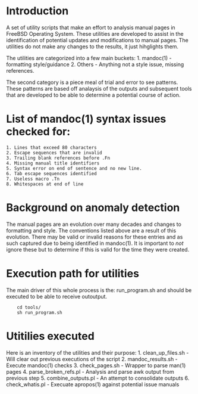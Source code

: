 # Introduction

A set of utility scripts that make an effort to analysis manual pages in
FreeBSD Operating System. These utilities are developed to assist in the
identification of potential updates and modifications to manual pages.
The utilities do not make any changes to the results, it just hihglights them.

The utilities are categorized into a few main buckets:
    1. mandoc(1) - formatting style/guidance
    2. Others - Anything not a style issue, missing references.

The second category is a piece meal of trial and error to see patterns.
These patterns are based off analaysis of the outputs and subsequent tools
that are developed to be able to determine a potential course of action.

# List of mandoc(1) syntax issues checked for:
    1. Lines that exceed 80 characters
    2. Escape sequences that are invalid
    3. Trailing blank references before .Fn
    4. Missing manual title identifiers
    5. Syntax error on end of sentence and no new line.
    6. Tab escape sequences identified 
    7. Useless macro .Tn
    8. Whitespaces at end of line

# Background on anomaly detection
The manual pages are an evolution over many decades and changes to formatting
and style. The conventions listed above are a result of this evolution.
There may be valid or invalid reasons for these entries and as such captured 
due to being identified in mandoc(1). It is important to *not* ignore these
but to determine if this is valid for the time they were created.

# Execution path for utilities
The main driver of this whole process is the: run_program.sh and should be
executed to be able to receive outoutput. 

```
    cd tools/
    sh run_program.sh
```

# Utitilies executed
Here is an inventory of the utilities and their purpose:
    1. clean_up_files.sh - Will clear out previous executions of the script
    2. mandoc_results.sh - Execute mandoc(1) checks
    3. check_pages.sh - Wrapper to parse man(1) pages
    4. parse_broken_refs.pl - Analysis and parse awk output from previous step
    5. combine_outputs.pl - An attempt to consolidate outputs
    6. check_whatis.pl - Execuate apropos(1) against potential issue manuals





